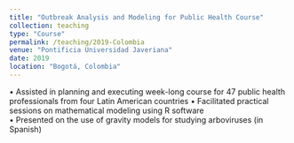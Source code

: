 ```yaml
---
title: "Outbreak Analysis and Modeling for Public Health Course"
collection: teaching
type: "Course"
permalink: /teaching/2019-Colombia
venue: "Pontificia Universidad Javeriana"
date: 2019
location: "Bogotá, Colombia"
---
```


•	Assisted in planning and executing week-long course for 47 public health professionals from four Latin American countries 
•	Facilitated practical sessions on mathematical modeling using R software 	
•	Presented on the use of gravity models for studying arboviruses (in Spanish)

